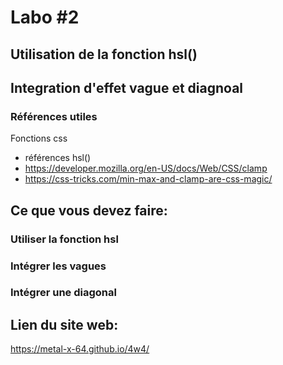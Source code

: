 # Labo #2
## Utilisation de la fonction hsl()
## Integration d'effet vague et diagnoal

### Références utiles
Fonctions css

- références hsl()
 - https://developer.mozilla.org/en-US/docs/Web/CSS/clamp
 - https://css-tricks.com/min-max-and-clamp-are-css-magic/

## Ce que vous devez faire:

### Utiliser la fonction hsl
### Intégrer les vagues
### Intégrer une diagonal

## Lien du site web:
https://metal-x-64.github.io/4w4/



